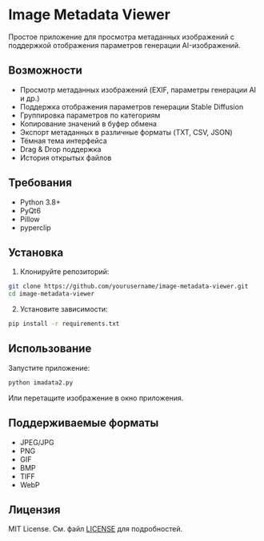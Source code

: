 # Image Metadata Viewer

Простое приложение для просмотра метаданных изображений с поддержкой отображения параметров генерации AI-изображений.

## Возможности

- Просмотр метаданных изображений (EXIF, параметры генерации AI и др.)
- Поддержка отображения параметров генерации Stable Diffusion
- Группировка параметров по категориям
- Копирование значений в буфер обмена
- Экспорт метаданных в различные форматы (TXT, CSV, JSON)
- Тёмная тема интерфейса
- Drag & Drop поддержка
- История открытых файлов

## Требования

- Python 3.8+
- PyQt6
- Pillow
- pyperclip

## Установка

1. Клонируйте репозиторий:
```bash
git clone https://github.com/yourusername/image-metadata-viewer.git
cd image-metadata-viewer
```

2. Установите зависимости:
```bash
pip install -r requirements.txt
```

## Использование

Запустите приложение:
```bash
python imadata2.py
```

Или перетащите изображение в окно приложения.

## Поддерживаемые форматы

- JPEG/JPG
- PNG
- GIF
- BMP
- TIFF
- WebP

## Лицензия

MIT License. См. файл [LICENSE](LICENSE) для подробностей. 